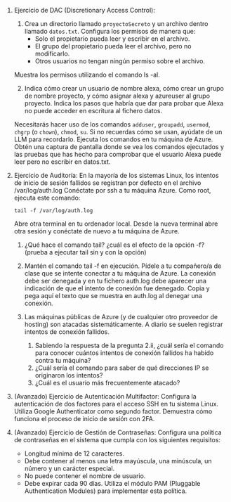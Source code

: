 1. Ejercicio de DAC (Discretionary Access Control):
   1. Crea un directorio llamado `proyectoSecreto` y un archivo dentro llamado `datos.txt`. Configura los permisos de manera que:
      - Solo el propietario pueda leer y escribir en el archivo.
      - El grupo del propietario pueda leer el archivo, pero no modificarlo.
      - Otros usuarios no tengan ningún permiso sobre el archivo.

   Muestra los permisos utilizando el comando ls -al.

   2. Indica cómo crear un usuario de nombre alexa, cómo crear un grupo de nombre proyecto, y cómo  asignar alexa y azureuser al grupo proyecto. Indica los pasos que habría que dar para probar que Alexa no puede acceder en escritura al fichero datos.

   Necesitarás hacer uso de los comandos `adduser`, `groupadd`, `usermod`, `chgrp` (o `chown`), `chmod`, `su`. Si no recuerdas cómo se usan, ayúdate de un LLM para recordarlo. Ejecuta los comandos en tu máquina de Azure. Obtén una captura de pantalla donde se vea los comandos ejecutados y las pruebas que has hecho para comprobar que el usuario Alexa puede leer pero no escribir en datos.txt.

2. Ejercicio de Auditoría:
   En la mayoría de los sistemas Linux, los intentos de inicio de sesión fallidos se registran por defecto en el archivo /var/log/auth.log
   Conéctate por ssh a tu máquina Azure. Como root, ejecuta este comando:

   `tail -f /var/log/auth.log`

   Abre otra terminal en tu ordenador local. Desde la nueva terminal abre otra sesión y conéctate de nuevo a tu máquina de Azure.
   1. ¿Qué hace el comando tail? ¿cuál es el efecto de la opción -f? (prueba a ejecutar tail sin y con la opción)

   2. Mantén el comando tail -f en ejecución. Pídele a tu compañero/a de clase que se intente conectar a tu máquina de Azure. La conexión debe ser denegada y en tu fichero auth.log debe aparecer una indicación de que el intento de conexión fue denegado. Copia y pega aquí el texto que se muestra en auth.log al denegar una conexión.

   3. Las máquinas públicas de Azure (y de cualquier otro proveedor de hosting) son atacadas sistemáticamente. A diario se suelen registrar intentos de conexión fallidos. 
      1. Sabiendo la respuesta de la pregunta 2.ii, ¿cuál sería el comando para conocer cuántos intentos de conexión fallidos ha habido contra tu máquina?
      2. ¿Cuál sería el comando para saber de qué direcciones IP se originaron los intentos?
      3. ¿Cuál es el usuario más frecuentemente atacado?

4. (Avanzado) Ejercicio de Autenticación Multifactor:
   Configura la autenticación de dos factores para el acceso SSH en tu sistema Linux. Utiliza Google Authenticator como segundo factor. Demuestra cómo funciona el proceso de inicio de sesión con 2FA.

5. (Avanzado) Ejercicio de Gestión de Contraseñas:
   Configura una política de contraseñas en el sistema que cumpla con los siguientes requisitos:
   - Longitud mínima de 12 caracteres.
   - Debe contener al menos una letra mayúscula, una minúscula, un número y un carácter especial.
   - No puede contener el nombre de usuario.
   - Debe expirar cada 90 días.
   Utiliza el módulo PAM (Pluggable Authentication Modules) para implementar esta política.
